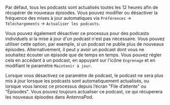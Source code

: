 Par défaut, tous les podcasts sont actualisés toutes les 12 heures afin de récupérer de nouveaux épisodes. Vous pouvez modifier ou désactiver la fréquence des mises à jour automatiques via `Préférences` → `Téléchargements` → `Actualiser les podcasts`.

Vous pouvez également désactiver ce processus pour des podcasts individuels si la mise à jour d'un podcast n'est pas nécessaire. Vous pouvez utiliser cette option, par exemple, si un podcast ne publie plus de nouveaux épisodes. Alternativement, il peut y avoir un podcast dont vous ne souhaitez écouter un épisode que de temps en temps. Vous pouvez régler cela en accédant à un podcast, en appuyant sur l'icône `Engrenage` et en modifiant le paramètre `Maintenir à jour`.

Lorsque vous désactivez ce paramètre de podcast, le podcast ne sera plus mis à jour lorsque les podcasts sont automatiquement actualisés, ou lorsque vous lancez ce processus depuis l’écran "File d’attente" ou "Épisodes". Vous pouvez toujours actualiser ce podcast, ce qui récuperera les nouveaux épisodes dans AntennaPod.
